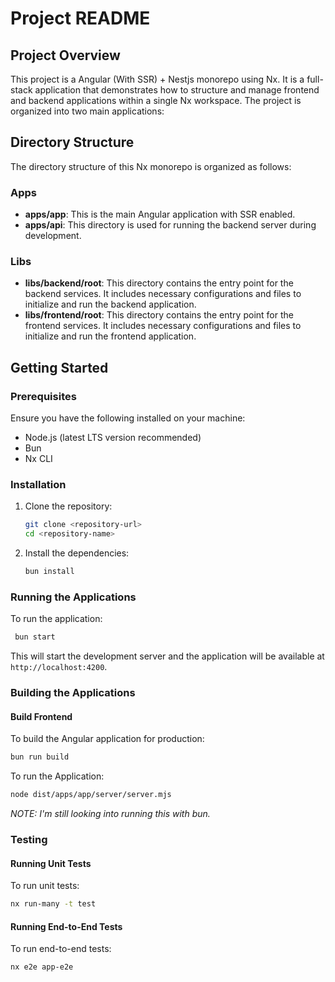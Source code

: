 # Project README

## Project Overview

This project is a Angular (With SSR) + Nestjs monorepo using Nx. It is a full-stack application that demonstrates how to structure and manage frontend and backend applications within a single Nx workspace. The project is organized into two main applications:

## Directory Structure

The directory structure of this Nx monorepo is organized as follows:

### Apps

- **apps/app**: This is the main Angular application with SSR enabled.
- **apps/api**: This directory is used for running the backend server during development.

### Libs

- **libs/backend/root**: This directory contains the entry point for the backend services. It includes necessary configurations and files to initialize and run the backend application.
- **libs/frontend/root**: This directory contains the entry point for the frontend services. It includes necessary configurations and files to initialize and run the frontend application.

## Getting Started

### Prerequisites

Ensure you have the following installed on your machine:

- Node.js (latest LTS version recommended)
- Bun
- Nx CLI

### Installation

1. Clone the repository:

   ```bash
   git clone <repository-url>
   cd <repository-name>
   ```

2. Install the dependencies:
   ```bash
   bun install
   ```

### Running the Applications

To run the application:

```bash
 bun start
```
This will start the development server and the application will be available at `http://localhost:4200`.


### Building the Applications

#### Build Frontend

To build the Angular application for production:

```bash
bun run build
```

To run the Application:

```bash
node dist/apps/app/server/server.mjs 
```

*NOTE: I'm still looking into running this with bun.*

### Testing

#### Running Unit Tests

To run unit tests:

```bash
nx run-many -t test
```

#### Running End-to-End Tests

To run end-to-end tests:

```bash
nx e2e app-e2e
```